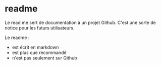 # readme

Le read me sert de documentation à un projet Github. C'est une sorte de notice pour les futurs utilisateurs.

Le readme :
- est écrit en markdown 
- est plus que recommandé
- n'est pas seulement sur Github